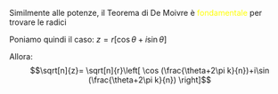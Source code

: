 Similmente alle potenze, il Teorema di De Moivre è <font color="#ffff00">fondamentale</font> per trovare le radici

Poniamo quindi il caso:
$z=r[\cos \theta+i\sin \theta]$

Allora:
$$\sqrt[n]{z}= \sqrt[n]{r}\left[ \cos (\frac{\theta+2\pi k}{n})+i\sin (\frac{\theta+2\pi k}{n}) \right]$$
